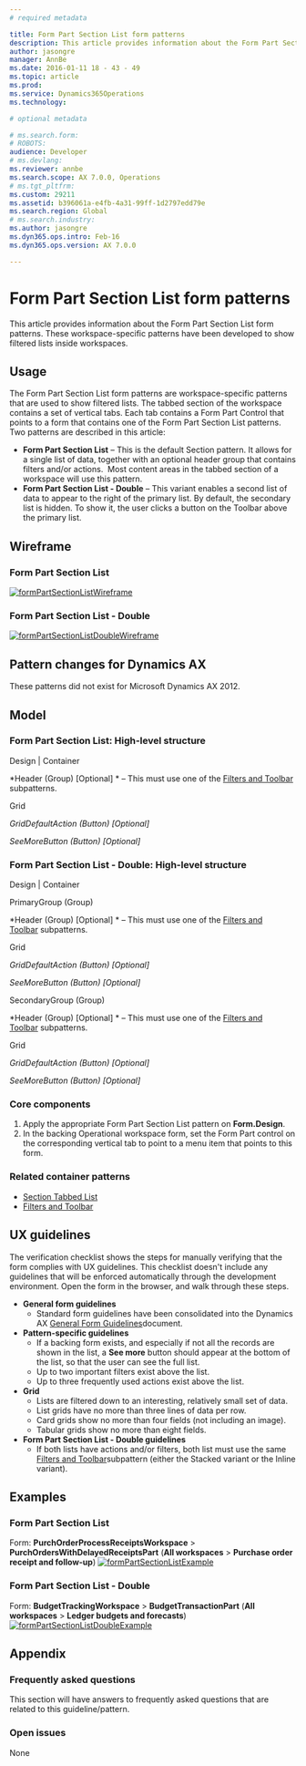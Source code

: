 ```yaml
---
# required metadata

title: Form Part Section List form patterns
description: This article provides information about the Form Part Section List form patterns. These workspace-specific patterns have been developed to show filtered lists inside workspaces.
author: jasongre
manager: AnnBe
ms.date: 2016-01-11 18 - 43 - 49
ms.topic: article
ms.prod: 
ms.service: Dynamics365Operations
ms.technology: 

# optional metadata

# ms.search.form: 
# ROBOTS: 
audience: Developer
# ms.devlang: 
ms.reviewer: annbe
ms.search.scope: AX 7.0.0, Operations
# ms.tgt_pltfrm: 
ms.custom: 29211
ms.assetid: b396061a-e4fb-4a31-99ff-1d2797edd79e
ms.search.region: Global
# ms.search.industry: 
ms.author: jasongre
ms.dyn365.ops.intro: Feb-16
ms.dyn365.ops.version: AX 7.0.0

---
```


# Form Part Section List form patterns

This article provides information about the Form Part Section List form patterns. These workspace-specific patterns have been developed to show filtered lists inside workspaces.

Usage
-----

The Form Part Section List form patterns are workspace-specific patterns that are used to show filtered lists. The tabbed section of the workspace contains a set of vertical tabs. Each tab contains a Form Part Control that points to a form that contains one of the Form Part Section List patterns. Two patterns are described in this article:

-   **Form Part Section List** – This is the default Section pattern. It allows for a single list of data, together with an optional header group that contains filters and/or actions.  Most content areas in the tabbed section of a workspace will use this pattern.
-   **Form Part Section List - Double** – This variant enables a second list of data to appear to the right of the primary list. By default, the secondary list is hidden. To show it, the user clicks a button on the Toolbar above the primary list.

## Wireframe
### Form Part Section List

[![formPartSectionListWireframe](./media/formpartsectionlistwireframe.png)](./media/formpartsectionlistwireframe.png)

### Form Part Section List - Double

[![formPartSectionListDoubleWireframe](./media/formpartsectionlistdoublewireframe.png)](./media/formpartsectionlistdoublewireframe.png)

## Pattern changes for Dynamics AX
These patterns did not exist for Microsoft Dynamics AX 2012.

## Model
### Form Part Section List: High-level structure

Design | Container

*Header (Group) \[Optional\] * – This must use one of the [Filters and Toolbar](filters-toolbar-subpattern.md) subpatterns.

Grid

*GridDefaultAction (Button) \[Optional\]*

*SeeMoreButton (Button) \[Optional\]*

### Form Part Section List - Double: High-level structure

Design | Container

PrimaryGroup (Group)

*Header (Group) \[Optional\] * – This must use one of the [Filters and Toolbar](filters-toolbar-subpattern.md) subpatterns.

Grid

*GridDefaultAction (Button) \[Optional\]*

*SeeMoreButton (Button) \[Optional\]*

SecondaryGroup (Group)

*Header (Group) \[Optional\] * – This must use one of the [Filters and Toolbar](filters-toolbar-subpattern.md) subpatterns.

Grid

*GridDefaultAction (Button) \[Optional\]*

*SeeMoreButton (Button) \[Optional\]*

### Core components

1.  Apply the appropriate Form Part Section List pattern on **Form.Design**.
2.  In the backing Operational workspace form, set the Form Part control on the corresponding vertical tab to point to a menu item that points to this form.

### Related container patterns

-   [Section Tabbed List](section-tabbed-list-subpattern.md)
-   [Filters and Toolbar](filters-toolbar-subpattern.md)

## UX guidelines
The verification checklist shows the steps for manually verifying that the form complies with UX guidelines. This checklist doesn't include any guidelines that will be enforced automatically through the development environment. Open the form in the browser, and walk through these steps.

-   **General form guidelines**
    -   Standard form guidelines have been consolidated into the Dynamics AX [General Form Guidelines](general-form-guidelines.md)document.
-   **Pattern-specific guidelines**
    -   If a backing form exists, and especially if not all the records are shown in the list, a **See more** button should appear at the bottom of the list, so that the user can see the full list.
    -   Up to two important filters exist above the list.
    -   Up to three frequently used actions exist above the list.
-   **Grid**
    -   Lists are filtered down to an interesting, relatively small set of data.
    -   List grids have no more than three lines of data per row.
    -   Card grids show no more than four fields (not including an image).
    -   Tabular grids show no more than eight fields.
-   **Form Part Section List - Double guidelines**
    -   If both lists have actions and/or filters, both list must use the same [Filters and Toolbar](filters-toolbar-subpattern.md)subpattern (either the Stacked variant or the Inline variant).

## Examples
### Form Part Section List

Form: **PurchOrderProcessReceiptsWorkspace** &gt; **PurchOrdersWithDelayedReceiptsPart** (**All workspaces** &gt; **Purchase order receipt and follow-up**) [![formPartSectionListExample](./media/formpartsectionlistexample.png)](./media/formpartsectionlistexample.png)

### Form Part Section List - Double

Form: **BudgetTrackingWorkspace** &gt; **BudgetTransactionPart** (**All workspaces** &gt; **Ledger budgets and forecasts**) [![formPartSectionListDoubleExample](./media/formpartsectionlistdoubleexample.png)](./media/formpartsectionlistdoubleexample.png)

## Appendix
### Frequently asked questions

This section will have answers to frequently asked questions that are related to this guideline/pattern.

### Open issues

None


